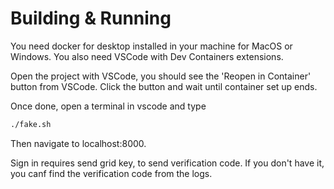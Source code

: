 # Building & Running


You need docker for desktop installed in your machine for MacOS or Windows. 
You also need VSCode with Dev Containers extensions.

Open the project with VSCode, you should see the 'Reopen in Container' button from VSCode. Click the button and wait until container set up ends.

Once done, open a terminal in vscode and type

``` bash
./fake.sh
```

Then navigate to localhost:8000.


Sign in requires send grid key, to send verification code. If you don't have it, you canf find the verification code from the logs.